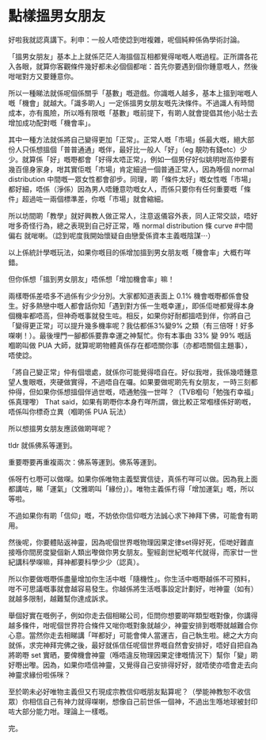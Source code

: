 # 點樣搵男女朋友

[](images/male_and_female.jpg)

好啦我就認真講下。利申：一般人唔使諗到咁複雜，呢個純粹係偽學術討論。

「搵男女朋友」基本上上就係茫茫人海搵個互相都覺得啱嘅人嘅過程。正所謂各花入各眼，就算你客觀條件幾好都未必個個都啱：首先你要遇到個你鍾意嘅人，然後咁啱對方又要鍾意你。

所以一種睇法就係呢個係關乎「基數」嘅遊戲。你識嘅人越多，基本上搵到啱嘅人嘅「機會」就越大。「識多啲人」一定係搵男女朋友嘅先決條件。不過識人有時間成本，亦有風險，所以喺有限嘅「基數」嘅前提下，有啲人就會提倡其他小貼士去增加成功配對嘅「機會率」。

其中一種方法就係將自己變得更加「正常」。正常人嘅「市場」係最大嘅，絕大部份人只係想搵個「普普通通」嘅伴，最好比一般人「好」（eg 靚叻有錢etc）少少。就算係「好」嘅嘢都會「好得太唔正常」，例如一個男仔好似姚明咁高仲要有幾百億身家身，咁其實佢嘅「市場」肯定細過一個普通正常人，因為喺個 normal distribution 中間嘅一眾女性都會卻步。同理，啲「條件太好」嘅女性嘅「市場」都好細，唔係（淨係）因為男人唔鍾意叻嘅女人，而係只要你有任何重要嘅「條件」超過咗一兩個標準差，你嘅「市場」就會縮細。

所以坊間啲「教學」就好興教人做正常人，注意返儀容外表，同人正常交談，唔好咁多奇怪行為，總之表現到自己好正常，喺 normal distribution 條 curve #中間偏右 就啱喇。（諗到呢度我開始懷疑自由戀愛係資本主義嘅陰謀⋯）

以上係統計學嘅玩法，如果你嘅目的係增加搵到男女朋友嘅「機會率」大概冇咩錯。

但你係想「搵到男女朋友」唔係想「增加機會率」嘛！

兩樣嘢係差唔多不過係有少少分別。大家都知道表面上 0.1% 機會嘅嘢都係會發生。好多熱戀中嘅人都會話你知「遇到對方係一生嘅幸運」，即係佢哋都覺得本身個機率都唔高，但神奇嘅事就發生咗。相反，如果你好耐都搵唔到伴，你將自己「變得更正常」可以提升幾多機率呢？我估都係3%變9% 之類（有三倍呀！好多㗎喇！）。最後埋門一腳都係要靠幸運之神幫忙。你有本事由 33% 變 99% 嘅話嗰啲叫做 PUA 大師，就算呢啲物體真係存在都唔關你事（亦都唔關個主題事），唔使諗。

「將自己變正常」仲有個壞處，就係你可能覺得唔自在。好似我咁，我係幾唔鍾意望人隻眼嘅，夾硬做實得，不過唔自在囉。如果要做呢啲先有女朋友，一時三刻都仲得，但如果你係想搵個伴過世嘅，唔通勉強一世咩？（TVB嗰句「勉強冇幸福」係真理嚟） That said，如果有啲嘢你本身冇咩所謂，做比較正常嗰樣係好啲嘅，唔係叫你標奇立異（嗰啲係 PUA 玩法）

所以想搵男女朋友應該做啲咩呢？

tldr 就係佛系等運到。

重要嘢要再重複兩次：佛系等運到。佛系等運到。

係呀冇乜嘢可以做㗎。如果你係唯物主義堅實信徒，真係冇咩可以做。因為我上面都講咗，睇「運氣」（文雅啲叫「緣份」）。唯物主義係冇得「增加運氣」嘅，所以等啦。

不過如果你有啲「信仰」嘅，不妨依你信仰嘅方法誠心求下神拜下佛，可能會有啲用。

然後呢，你要體貼返神靈，因為呢個世界嘅物理因果定律set得好死，佢哋好難直接喺你間房度變個新人類出嚟做你男女朋友。聖經創世紀嘅年代就得，而家廿一世紀講科學㗎嘛，拜神都要科學少少（認真）。

所以你要做嘅嘢係盡量增加你生活中嘅「隨機性」。你生活中嘅嘢越係不可預料，咁不可思議嘅事就會越容易發生。你越係將生活嘅事設定計劃好，咁神靈（如有）就越多限制，越難幫你達成訴求。

舉個好實在嘅例子，例如你走去個相睇公司，佢問你想要啲咩類型嘅對像，你講得越多條件，咁呢個世界符合條件又啱你嘅對象就越少，神靈安排到嘅嘢就越難合你心意。當然你走去相睇講「咩都好」可能會俾人當運吉，自己執生啦。總之大方向就係，求完神拜完佛之後，最好就係信任呢個世界嘅自然會安排好，唔好自把自為將啲嘢 set 實晒，要俾機會神靈（喺唔違反物理因果定律嘅情況下）幫你「變」啲好嘢出嚟。因為，如果你唔信神靈，又覺得自己安排得好好，就唔使亦唔會走去向神靈求緣份啦係咪？

至於啲未必好唯物主義但又冇現成宗教信仰嘅朋友點算呢？（學能神教恕不收信眾）你相信自己有神力就得㗎喇，想像自己前世係一個神，不過出生喺地球被封印咗大部分能力咁。理論上一樣嘅。

完。
